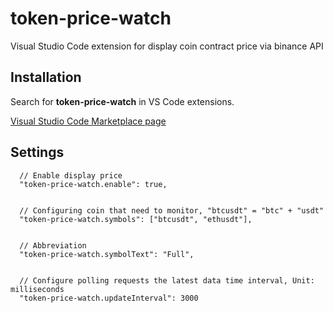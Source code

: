 # token-price-watch
Visual Studio Code extension for display coin contract price via binance API

## Installation
Search for **token-price-watch** in VS Code extensions.

[Visual Studio Code Marketplace page](https://marketplace.visualstudio.com/items?itemName=chenwuai.binance-price-watch)

## Settings
```
  // Enable display price
  "token-price-watch.enable": true,


  // Configuring coin that need to monitor, "btcusdt" = "btc" + "usdt"
  "token-price-watch.symbols": ["btcusdt", "ethusdt"], 


  // Abbreviation
  "token-price-watch.symbolText": "Full", 

  
  // Configure polling requests the latest data time interval, Unit: milliseconds
  "token-price-watch.updateInterval": 3000
```
